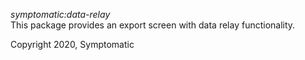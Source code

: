 *symptomatic:data-relay*  
This package provides an export screen with data relay functionality.

Copyright 2020, Symptomatic

















